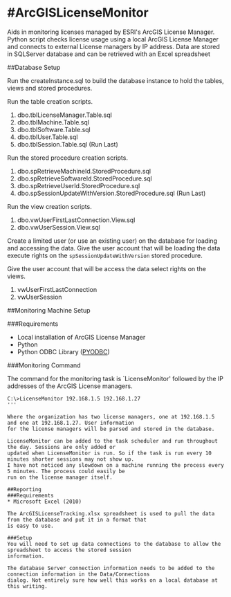 #ArcGISLicenseMonitor
====================

Aids in monitoring licenses managed by ESRI's ArcGIS License Manager. 
Python script checks license usage using a local ArcGIS License Manager and connects to external License managers by IP address. 
Data are stored in SQLServer database and can be retrieved with an Excel spreadsheet

##Database Setup

Run the createInstance.sql to build the database instance to hold the tables, views and stored procedures.

Run the table creation scripts.
1. dbo.tblLicenseManager.Table.sql
2. dbo.tblMachine.Table.sql
3. dbo.tblSoftware.Table.sql
4. dbo.tblUser.Table.sql
5. dbo.tblSession.Table.sql (Run Last)

Run the stored procedure creation scripts.
1. dbo.spRetrieveMachineId.StoredProcedure.sql
2. dbo.spRetrieveSoftwareId.StoredProcedure.sql
3. dbo.spRetrieveUserId.StoredProcedure.sql
4. dbo.spSessionUpdateWithVersion.StoredProcedure.sql (Run Last)

Run the view creation scripts.
1. dbo.vwUserFirstLastConnection.View.sql
2. dbo.vwUserSession.View.sql

Create a limited user (or use an existing user) on the database for loading and accessing the data.
Give the user account that will be loading the data execute rights on the `spSessionUpdateWithVersion`
stored procedure.

Give the user account that will be access the data select rights on the views.
1. vwUserFirstLastConnection
2. vwUserSession

##Monitoring Machine Setup

###Requirements
* Local installation of ArcGIS License Manager
* Python
* Python ODBC Library ([PYODBC](http://code.google.com/p/pyodbc/))

###Monitoring Command

The command for the monitoring task is `LicenseMonitor' followed by the IP addresses of 
the ArcGIS License managers.

```
C:\>LicenseMonitor 192.168.1.5 192.168.1.27
'''

Where the organization has two license managers, one at 192.168.1.5 and one at 192.168.1.27. User information 
for the license managers will be parsed and stored in the database.

LicenseMonitor can be added to the task scheduler and run throughout the day. Sessions are only added or 
updated when LicenseMonitor is run. So if the task is run every 10 minutes shorter sessions may not show up.
I have not noticed any slowdown on a machine running the process every 5 minutes. The process could easily be
run on the license manager itself.

##Reporting
###Requirements
* Microsoft Excel (2010)

The ArcGISLicenseTracking.xlsx spreadsheet is used to pull the data from the database and put it in a format that 
is easy to use.

###Setup
You will need to set up data connections to the database to allow the spreadsheet to access the stored session
information.

The database Server connection information needs to be added to the connection information in the Data/Connections
dialog. Not entirely sure how well this works on a local database at this writing.
